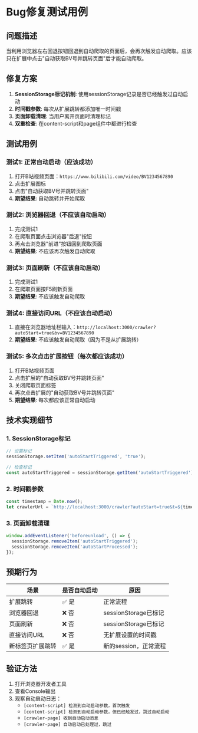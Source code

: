 # Bug修复测试用例

## 问题描述
当利用浏览器左右回退按钮回退到自动爬取的页面后，会再次触发自动爬取。应该只在扩展中点击"自动获取BV号并跳转页面"后才能自动爬取。

## 修复方案
1. **SessionStorage标记机制**: 使用sessionStorage记录是否已经触发过自动启动
2. **时间戳参数**: 每次从扩展跳转都添加唯一时间戳
3. **页面卸载清理**: 当用户离开页面时清理标记
4. **双重检查**: 在content-script和page组件中都进行检查

## 测试用例

### 测试1: 正常自动启动（应该成功）
1. 打开B站视频页面：`https://www.bilibili.com/video/BV1234567890`
2. 点击扩展图标
3. 点击"自动获取BV号并跳转页面"
4. **期望结果**: 自动跳转并开始爬取

### 测试2: 浏览器回退（不应该自动启动）
1. 完成测试1
2. 在爬取页面点击浏览器"后退"按钮
3. 再点击浏览器"前进"按钮回到爬取页面
4. **期望结果**: 不应该再次触发自动爬取

### 测试3: 页面刷新（不应该自动启动）
1. 完成测试1
2. 在爬取页面按F5刷新页面
3. **期望结果**: 不应该触发自动爬取

### 测试4: 直接访问URL（不应该自动启动）
1. 直接在浏览器地址栏输入：`http://localhost:3000/crawler?autoStart=true&bv=BV1234567890`
2. **期望结果**: 不应该触发自动爬取（因为不是从扩展跳转）

### 测试5: 多次点击扩展按钮（每次都应该成功）
1. 打开B站视频页面
2. 点击扩展的"自动获取BV号并跳转页面"
3. 关闭爬取页面标签
4. 再次点击扩展的"自动获取BV号并跳转页面"
5. **期望结果**: 每次都应该正常自动启动

## 技术实现细节

### 1. SessionStorage标记
```javascript
// 设置标记
sessionStorage.setItem('autoStartTriggered', 'true');

// 检查标记
const autoStartTriggered = sessionStorage.getItem('autoStartTriggered');
```

### 2. 时间戳参数
```javascript
const timestamp = Date.now();
let crawlerUrl = `http://localhost:3000/crawler?autoStart=true&t=${timestamp}`;
```

### 3. 页面卸载清理
```javascript
window.addEventListener('beforeunload', () => {
  sessionStorage.removeItem('autoStartTriggered');
  sessionStorage.removeItem('autoStartProcessed');
});
```

## 预期行为

| 场景 | 是否自动启动 | 原因 |
|------|-------------|------|
| 扩展跳转 | ✅ 是 | 正常流程 |
| 浏览器回退 | ❌ 否 | sessionStorage已标记 |
| 页面刷新 | ❌ 否 | sessionStorage已标记 |
| 直接访问URL | ❌ 否 | 无扩展设置的时间戳 |
| 新标签页扩展跳转 | ✅ 是 | 新的session，正常流程 |

## 验证方法
1. 打开浏览器开发者工具
2. 查看Console输出
3. 观察自动启动日志：
   - `[content-script] 检测到自动启动参数，首次触发`
   - `[content-script] 检测到自动启动参数，但已经触发过，跳过自动启动`
   - `[crawler-page] 收到自动启动消息`
   - `[crawler-page] 自动启动已处理过，跳过`
